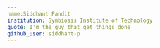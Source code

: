 ```yaml
---
name:Siddhant Pandit
institution: Symbiosis Institute of Technology
quote: I'm the guy that get things done
github_user: siddhant-p
---
```

